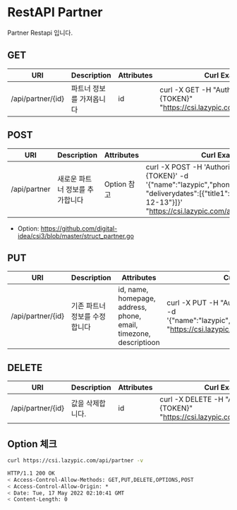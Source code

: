 # RestAPI Partner

Partner Restapi 입니다.

## GET

| URI | Description | Attributes | Curl Example |
| --- | --- | --- | --- |
|/api/partner/{id}|파트너 정보를 가져옵니다|id|curl -X GET -H "Authorization: Basic {TOKEN}" "https://csi.lazypic.com/api/partner/{id}"

## POST

| URI | Description | Attributes | Curl Example |
| --- | --- | --- | --- |
|/api/partner|새로운 파트너 정보를 추가합니다| Option 참고 |curl -X POST -H 'Authorization: Basic {TOKEN}' -d '{"name":"lazypic","phone":"821094117096", "deliverydates":[{"title1":"df","date":"2021-12-13"}]}' "https://csi.lazypic.com/api/partner"

- Option: https://github.com/digital-idea/csi3/blob/master/struct_partner.go

## PUT

| URI | Description | Attributes | Curl Example |
| --- | --- | --- | --- |
|/api/partner/{id}|기존 파트너 정보를 수정합니다|id, name, homepage, address, phone, email, timezone, descriptioon|curl -X PUT -H "Authorization: Basic {TOKEN}“ -d '{"name":"lazypic","phone":"821094117096"}' "https://csi.lazypic.com/api/partner/{id}"

## DELETE

| URI | Description | Attributes | Curl Example |
| --- | --- | --- | --- |
|/api/partner/{id}|값을 삭제합니다.|id|curl -X DELETE -H "Authorization: Basic {TOKEN}" "https://csi.lazypic.com/api/partner/{id}"

## Option 체크

```bash
curl https://csi.lazypic.com/api/partner -v
```

```bash
HTTP/1.1 200 OK
< Access-Control-Allow-Methods: GET,PUT,DELETE,OPTIONS,POST
< Access-Control-Allow-Origin: *
< Date: Tue, 17 May 2022 02:10:41 GMT
< Content-Length: 0
```
